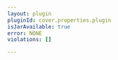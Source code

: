 ```yaml
---
layout: plugin
pluginId: cover.properties.plugin
isJarAvailable: true
error: NONE
violations: []

---
```

